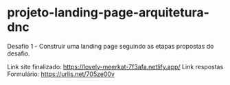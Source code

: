 # projeto-landing-page-arquitetura-dnc
Desafio 1 - Construir uma landing page seguindo as etapas propostas do desafio.

Link site finalizado: https://lovely-meerkat-7f3afa.netlify.app/
Link respostas Formulário: https://urlis.net/705ze00v
